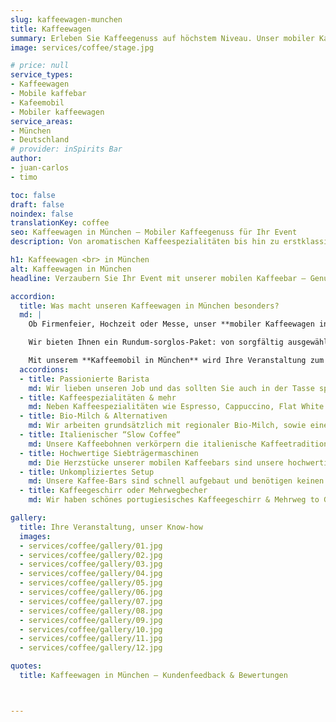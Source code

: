 ```yaml
---
slug: kaffeewagen-munchen
title: Kaffeewagen
summary: Erleben Sie Kaffeegenuss auf höchstem Niveau. Unser mobiler Kaffeewagen in München macht Ihr Event unvergesslich!
image: services/coffee/stage.jpg

# price: null
service_types:
- Kaffeewagen
- Mobile kaffebar
- Kafeemobil
- Mobiler kaffeewagen
service_areas:
- München
- Deutschland
# provider: inSpirits Bar
author:
- juan-carlos
- timo

toc: false
draft: false
noindex: false
translationKey: coffee
seo: Kaffeewagen in München – Mobiler Kaffeegenuss für Ihr Event
description: Von aromatischen Kaffeespezialitäten bis hin zu erstklassigem Service unser Kaffeewagen in München bringt Barista Qualität direkt zu Ihrem Event.

h1: Kaffeewagen <br> in München
alt: Kaffeewagen in München
headline: Verzaubern Sie Ihr Event mit unserer mobilen Kaffeebar – Genuss und Erlebnis in einem!

accordion:
  title: Was macht unseren Kaffeewagen in München besonders?
  md: |
    Ob Firmenfeier, Hochzeit oder Messe, unser **mobiler Kaffeewagen in München** bringt erstklassigen Kaffeegenuss direkt zu Ihrem Event.

    Wir bieten Ihnen ein Rundum-sorglos-Paket: von sorgfältig ausgewählten Kaffeebohnen und meisterhafter Barista-Kunst über modernes Equipment bis hin zum professionellen Auf- und Abbau durch unser erfahrenes Service-Team.

    Mit unserem **Kaffeemobil in München** wird Ihre Veranstaltung zum Highlight! Genießen Sie exzellenten Kaffee in entspannter Atmosphäre, während wir uns um alles kümmern. Jetzt **Mobile Kaffeebar in München** mieten und Ihre Gäste mit aromatischem Kaffeegenuss begeistern!
  accordions:
  - title: Passionierte Barista
    md: Wir lieben unseren Job und das sollten Sie auch in der Tasse spüren! Unsere Baristas sind pro Aktiv und geben immer ihr Bestes, um Sie und die Gäste mit leckeren Heißgetränken zu verwöhnen.
  - title: Kaffeespezialitäten & mehr
    md: Neben Kaffeespezialitäten wie Espresso, Cappuccino, Flat White etc. wird natürlich auch für Gäste gesorgt, die keine Koffeinliebhaber sind. Heiße Schokolade, diverse Teesorten & Matcha Latte gehören ebenfalls zu unserem Repertoire.
  - title: Bio-Milch & Alternativen
    md: Wir arbeiten grundsätzlich mit regionaler Bio-Milch, sowie einer hochwertigem Hafermilch, die auf keiner Kaffeekarte mehr fehlen darf. Auch Lactosefreie Milch haben wir standardmäßig dabei. Sollten Sie eine exotischere Alternative wie z.B. Kokos oder Mandel wünschen, können wir das natürlich ebenfalls im Vorfeld für Sie organisieren.
  - title: Italienischer “Slow Coffee“
    md: Unsere Kaffeebohnen verkörpern die italienische Kaffeetradition, handwerklich hergestellt mit hochwertiger Produktion in einem familiengeführten Betrieb in der Toskana. Sie liefern den perfekten Geschmack für Ihre Veranstaltung.
  - title: Hochwertige Siebträgermaschinen
    md: Die Herzstücke unserer mobilen Kaffeebars sind unsere hochwertigen Siebträgermaschinen. Hier können wir je nach Platzbedarf, Ansturm und natürlich Standdesign einiges bieten. Von der klassischen italienischen Handhebelmaschine bis zur multiboiler modernen La Marzocco sind hier verschiedene großartige Möglichkeiten vorhanden.
  - title: Unkompliziertes Setup
    md: Unsere Kaffee-Bars sind schnell aufgebaut und benötigen keinen festen Wasseranschluss. Ideal für jede Location und jeden Anlass.
  - title: Kaffeegeschirr oder Mehrwegbecher
    md: Wir haben schönes portugiesisches Kaffeegeschirr & Mehrweg to Go Becher in unserem Bestand. Aufgrund unserer Philosophie der Nachhaltigkeit versuchen wir Einweg Becher grundsätzlich zu vermeiden – und falls dies einmal nicht gelingt, für einen Ausgleich zu sorgen.

gallery:
  title: Ihre Veranstaltung, unser Know-how
  images:
  - services/coffee/gallery/01.jpg
  - services/coffee/gallery/02.jpg
  - services/coffee/gallery/03.jpg
  - services/coffee/gallery/04.jpg
  - services/coffee/gallery/05.jpg
  - services/coffee/gallery/06.jpg
  - services/coffee/gallery/07.jpg
  - services/coffee/gallery/08.jpg
  - services/coffee/gallery/09.jpg
  - services/coffee/gallery/10.jpg
  - services/coffee/gallery/11.jpg
  - services/coffee/gallery/12.jpg

quotes:
  title: Kaffeewagen in München – Kundenfeedback & Bewertungen



---
```


